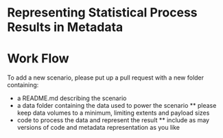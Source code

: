 # Representing Statistical Process Results in Metadata


# Work Flow

To add a new scenario, please put up a pull request with a new folder containing:
* a README.md describing the scenario
* a data folder containing the data used to power the scenario
** please keep data volumes to a minimum, limiting extents and payload sizes
* code to process the data and represent the result
** include as may versions of code and metadata representation as you like


